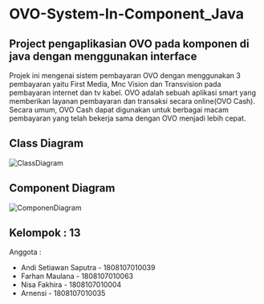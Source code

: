 # OVO-System-In-Component_Java

## Project pengaplikasian OVO pada komponen di java dengan menggunakan interface
Projek ini mengenai sistem pembayaran OVO dengan menggunakan 3 pembayaran yaitu First Media, Mnc Vision dan Transvision pada pembayaran internet dan tv kabel. OVO adalah sebuah aplikasi smart yang memberikan layanan pembayaran dan transaksi secara online(OVO Cash). Secara umum, OVO Cash dapat digunakan untuk berbagai macam pembayaran yang telah bekerja sama dengan OVO menjadi lebih cepat.

## Class Diagram
![ClassDiagram](https://user-images.githubusercontent.com/62185347/112981681-bcd9cb80-9185-11eb-937f-791e930a9c6f.jpeg)

## Component Diagram
![ComponenDiagram](https://user-images.githubusercontent.com/62185347/112981702-c2cfac80-9185-11eb-90cc-f7b4075c7edd.jpeg)


## Kelompok : 13
Anggota :
- Andi Setiawan Saputra - 1808107010039
- Farhan Maulana - 1808107010063
- Nisa Fakhira - 1808107010004
- Arnensi - 1808107010035

